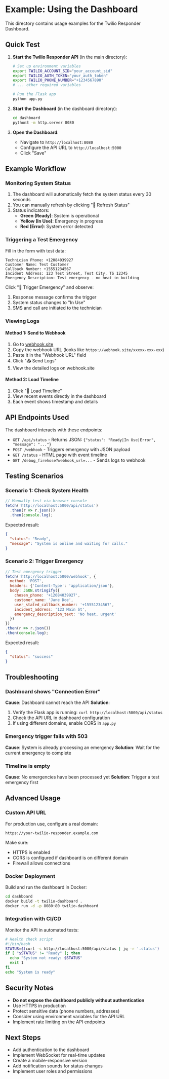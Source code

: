 # Example: Using the Dashboard

This directory contains usage examples for the Twilio Responder Dashboard.

## Quick Test

1. **Start the Twilio Responder API** (in the main directory):
   ```bash
   # Set up environment variables
   export TWILIO_ACCOUNT_SID="your_account_sid"
   export TWILIO_AUTH_TOKEN="your_auth_token"
   export TWILIO_PHONE_NUMBER="+1234567890"
   # ... other required variables
   
   # Run the Flask app
   python app.py
   ```

2. **Start the Dashboard** (in the dashboard directory):
   ```bash
   cd dashboard
   python3 -m http.server 8080
   ```

3. **Open the Dashboard**:
   - Navigate to `http://localhost:8080`
   - Configure the API URL to `http://localhost:5000`
   - Click "Save"

## Example Workflow

### Monitoring System Status

1. The dashboard will automatically fetch the system status every 30 seconds
2. You can manually refresh by clicking "🔄 Refresh Status"
3. Status indicators:
   - **Green (Ready)**: System is operational
   - **Yellow (In Use)**: Emergency in progress
   - **Red (Error)**: System error detected

### Triggering a Test Emergency

Fill in the form with test data:

```
Technician Phone: +12084039927
Customer Name: Test Customer
Callback Number: +15551234567
Incident Address: 123 Test Street, Test City, TS 12345
Emergency Description: Test emergency - no heat in building
```

Click "🚨 Trigger Emergency" and observe:
1. Response message confirms the trigger
2. System status changes to "In Use"
3. SMS and call are initiated to the technician

### Viewing Logs

#### Method 1: Send to Webhook

1. Go to [webhook.site](https://webhook.site)
2. Copy the webhook URL (looks like `https://webhook.site/xxxxx-xxx-xxx`)
3. Paste it in the "Webhook URL" field
4. Click "📤 Send Logs"
5. View the detailed logs on webhook.site

#### Method 2: Load Timeline

1. Click "🔄 Load Timeline"
2. View recent events directly in the dashboard
3. Each event shows timestamp and details

## API Endpoints Used

The dashboard interacts with these endpoints:

- `GET /api/status` - Returns JSON: `{"status": "Ready|In Use|Error", "message": "..."}`
- `POST /webhook` - Triggers emergency with JSON payload
- `GET /status` - HTML page with event timeline
- `GET /debug_firehose?webhook_url=...` - Sends logs to webhook

## Testing Scenarios

### Scenario 1: Check System Health

```javascript
// Manually test via browser console
fetch('http://localhost:5000/api/status')
  .then(r => r.json())
  .then(console.log);
```

Expected result:
```json
{
  "status": "Ready",
  "message": "System is online and waiting for calls."
}
```

### Scenario 2: Trigger Emergency

```javascript
// Test emergency trigger
fetch('http://localhost:5000/webhook', {
  method: 'POST',
  headers: {'Content-Type': 'application/json'},
  body: JSON.stringify({
    chosen_phone: '+12084039927',
    customer_name: 'Jane Doe',
    user_stated_callback_number: '+15551234567',
    incident_address: '123 Main St',
    emergency_description_text: 'No heat, urgent'
  })
})
.then(r => r.json())
.then(console.log);
```

Expected result:
```json
{
  "status": "success"
}
```

## Troubleshooting

### Dashboard shows "Connection Error"

**Cause**: Dashboard cannot reach the API
**Solution**:
1. Verify the Flask app is running: `curl http://localhost:5000/api/status`
2. Check the API URL in dashboard configuration
3. If using different domains, enable CORS in `app.py`

### Emergency trigger fails with 503

**Cause**: System is already processing an emergency
**Solution**: Wait for the current emergency to complete

### Timeline is empty

**Cause**: No emergencies have been processed yet
**Solution**: Trigger a test emergency first

## Advanced Usage

### Custom API URL

For production use, configure a real domain:

```
https://your-twilio-responder.example.com
```

Make sure:
- HTTPS is enabled
- CORS is configured if dashboard is on different domain
- Firewall allows connections

### Docker Deployment

Build and run the dashboard in Docker:

```bash
cd dashboard
docker build -t twilio-dashboard .
docker run -d -p 8080:80 twilio-dashboard
```

### Integration with CI/CD

Monitor the API in automated tests:

```bash
# Health check script
#!/bin/bash
STATUS=$(curl -s http://localhost:5000/api/status | jq -r '.status')
if [ "$STATUS" != "Ready" ]; then
  echo "System not ready: $STATUS"
  exit 1
fi
echo "System is ready"
```

## Security Notes

- **Do not expose the dashboard publicly without authentication**
- Use HTTPS in production
- Protect sensitive data (phone numbers, addresses)
- Consider using environment variables for the API URL
- Implement rate limiting on the API endpoints

## Next Steps

- Add authentication to the dashboard
- Implement WebSocket for real-time updates
- Create a mobile-responsive version
- Add notification sounds for status changes
- Implement user roles and permissions
